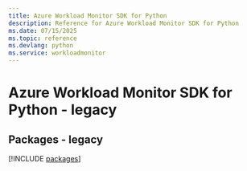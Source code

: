 ```yaml
---
title: Azure Workload Monitor SDK for Python
description: Reference for Azure Workload Monitor SDK for Python
ms.date: 07/15/2025
ms.topic: reference
ms.devlang: python
ms.service: workloadmonitor
---
```

# Azure Workload Monitor SDK for Python - legacy
## Packages - legacy
[!INCLUDE [packages](workload-monitor-index.md)]